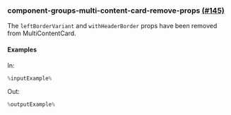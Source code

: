 ### component-groups-multi-content-card-remove-props [(#145)](https://github.com/patternfly/patternfly-react/pull/145)

The `leftBorderVariant` and `withHeaderBorder` props have been removed from MultiContentCard.

#### Examples

In:

```jsx
%inputExample%
```

Out:

```jsx
%outputExample%
```

